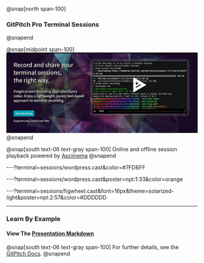 @snap[north span-100]
### GitPitch Pro Terminal Sessions
@snapend

@snap[midpoint span-100]
![](assets/img/asciinema-splash.jpg)
@snapend

@snap[south text-06 text-gray span-100]
Online and offline session playback powered by [Asciinema](https://asciinema.org)
@snapend

---?terminal=sessions/wordpress.cast&color=#7FDBFF

---?terminal=sessions/wordpress.cast&poster=npt:1:33&color=orange

---?terminal=sessions/figwheel.cast&font=16px&theme=solarized-light&poster=npt:2:57&color=#DDDDDD

---

### Learn By Example
#### View The <a target="_blank" href="https://github.com/gitpitch/feature-demo/blob/terminal-sessions/PITCHME.md">Presentation Markdown</a>

@snap[south text-06 text-gray span-100]
For further details, see the [GitPitch Docs](https://gitpitch.com/docs/code-features/terminal-sessions).
@snapend
